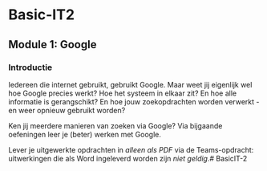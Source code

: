 # Basic-IT2

## Module 1: Google

### Introductie

Iedereen die internet gebruikt, gebruikt Google.
Maar weet jij eigenlijk wel hoe Google precies werkt? Hoe het systeem in elkaar zit? En hoe alle informatie is gerangschikt? En hoe jouw zoekopdrachten worden verwerkt - en weer opnieuw gebruikt worden?

Ken jij meerdere manieren van zoeken via Google? Via bijgaande oefeningen leer je (beter) werken met Google.

Lever je uitgewerkte opdrachten in *alleen als PDF* via de Teams-opdracht: uitwerkingen die als Word ingeleverd worden zijn *niet geldig*.# BasicIT-2
